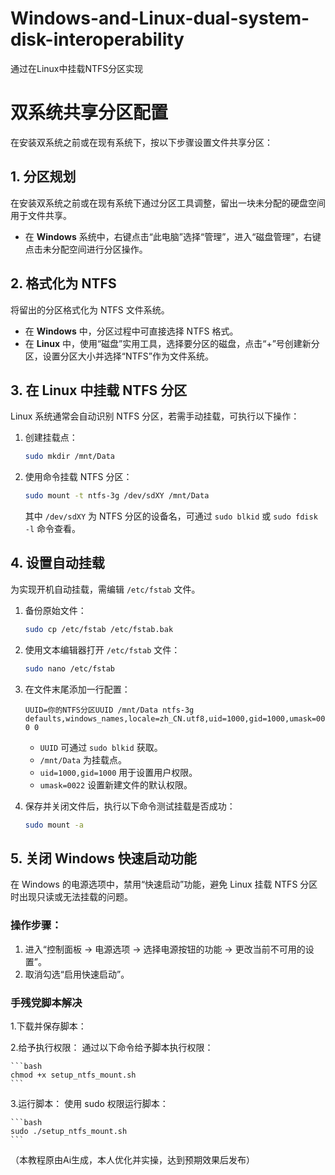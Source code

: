# Windows-and-Linux-dual-system-disk-interoperability
通过在Linux中挂载NTFS分区实现

# 双系统共享分区配置

在安装双系统之前或在现有系统下，按以下步骤设置文件共享分区：

## 1. 分区规划
在安装双系统之前或在现有系统下通过分区工具调整，留出一块未分配的硬盘空间用于文件共享。

- 在 **Windows** 系统中，右键点击“此电脑”选择“管理”，进入“磁盘管理”，右键点击未分配空间进行分区操作。

## 2. 格式化为 NTFS
将留出的分区格式化为 NTFS 文件系统。

- 在 **Windows** 中，分区过程中可直接选择 NTFS 格式。
- 在 **Linux** 中，使用“磁盘”实用工具，选择要分区的磁盘，点击“+”号创建新分区，设置分区大小并选择“NTFS”作为文件系统。

## 3. 在 Linux 中挂载 NTFS 分区
Linux 系统通常会自动识别 NTFS 分区，若需手动挂载，可执行以下操作：

1. 创建挂载点：

    ```bash
    sudo mkdir /mnt/Data
    ```

2. 使用命令挂载 NTFS 分区：

    ```bash
    sudo mount -t ntfs-3g /dev/sdXY /mnt/Data
    ```

   其中 `/dev/sdXY` 为 NTFS 分区的设备名，可通过 `sudo blkid` 或 `sudo fdisk -l` 命令查看。

## 4. 设置自动挂载
为实现开机自动挂载，需编辑 `/etc/fstab` 文件。

1. 备份原始文件：

    ```bash
    sudo cp /etc/fstab /etc/fstab.bak
    ```

2. 使用文本编辑器打开 `/etc/fstab` 文件：

    ```bash
    sudo nano /etc/fstab
    ```

3. 在文件末尾添加一行配置：

    ```
    UUID=你的NTFS分区UUID /mnt/Data ntfs-3g defaults,windows_names,locale=zh_CN.utf8,uid=1000,gid=1000,umask=0022 0 0
    ```

   - `UUID` 可通过 `sudo blkid` 获取。
   - `/mnt/Data` 为挂载点。
   - `uid=1000,gid=1000` 用于设置用户权限。
   - `umask=0022` 设置新建文件的默认权限。

4. 保存并关闭文件后，执行以下命令测试挂载是否成功：

    ```bash
    sudo mount -a
    ```

## 5. 关闭 Windows 快速启动功能
在 Windows 的电源选项中，禁用“快速启动”功能，避免 Linux 挂载 NTFS 分区时出现只读或无法挂载的问题。

### 操作步骤：
1. 进入“控制面板 -> 电源选项 -> 选择电源按钮的功能 -> 更改当前不可用的设置”。
2. 取消勾选“启用快速启动”。
  
  
### 手残党脚本解决
1.下载并保存脚本：

2.给予执行权限：
  通过以下命令给予脚本执行权限：
  
    ```bash
    chmod +x setup_ntfs_mount.sh
    ```

3.运行脚本：
  使用 sudo 权限运行脚本：

    ```bash
    sudo ./setup_ntfs_mount.sh
    ```
    
（本教程原由Ai生成，本人优化并实操，达到预期效果后发布）
